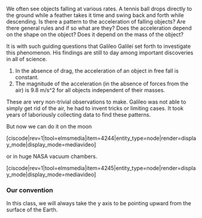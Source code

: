 We often see objects falling at various rates. A tennis ball drops directly to the ground while a feather takes it time and swing back and forth while descending. Is there a pattern to the acceleration of falling objects? Are there general rules and if so what are they? Does the acceleration depend on the shape on the object? Does it depend on the mass of the object?

It is with such guiding questions that Galileo Galilei set forth to investigate this phenomenon. His findings are still to day among important discoveries in all of science. 

1. In the absence of drag, the acceleration of an object in free fall is constant. 
2. The magnitude of the acceleration (in the absence of forces from the air) is <lrnmath>9.8 m/s^2</lrnmath> for all objects independent of their masses.

These are very non-trivial observations to make. Galileo was not able to simply get rid of the air, he had to invent tricks or limiting cases. It took years of laboriously collecting data to find these patterns.  

But now we can do it on the moon

[ciscode|rev=1|tool=elmsmedia|item=4244|entity_type=node|render=display_mode|display_mode=mediavideo]

or in huge NASA vacuum chambers. 

[ciscode|rev=1|tool=elmsmedia|item=4245|entity_type=node|render=display_mode|display_mode=mediavideo]

### Our convention

In this class, we will always take the y axis to be pointing upward from the surface of the Earth. 